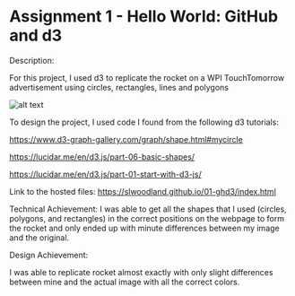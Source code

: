 Assignment 1 - Hello World: GitHub and d3  
===

Description:

For this project, I used d3 to replicate the rocket on a WPI TouchTomorrow advertisement using circles, rectangles, lines and polygons

![alt text](https://github.com/slwoodland/01-ghd3/blob/main/screenshot.png)

To design the project, I used code I found from the following d3 tutorials:

https://www.d3-graph-gallery.com/graph/shape.html#mycircle

https://lucidar.me/en/d3.js/part-06-basic-shapes/

https://lucidar.me/en/d3.js/part-01-start-with-d3-js/

Link to the hosted files:
https://slwoodland.github.io/01-ghd3/index.html

Technical Achievement:
I was able to get all the shapes that I used (circles, polygons, and rectangles) in the correct positions on the webpage to form the rocket and only ended up with minute differences between my image and the original.

Design Achievement:

I was able to replicate rocket almost exactly with only slight differences between mine and the actual image with all the correct colors.
